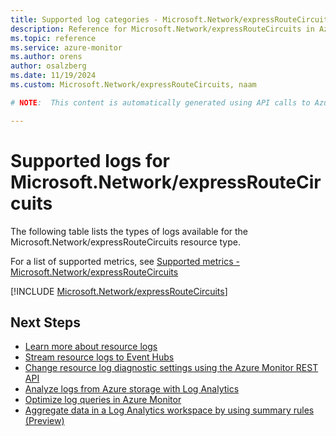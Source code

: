 ```yaml
---
title: Supported log categories - Microsoft.Network/expressRouteCircuits
description: Reference for Microsoft.Network/expressRouteCircuits in Azure Monitor Logs.
ms.topic: reference
ms.service: azure-monitor
ms.author: orens
author: osalzberg
ms.date: 11/19/2024
ms.custom: Microsoft.Network/expressRouteCircuits, naam

# NOTE:  This content is automatically generated using API calls to Azure. Any edits made on these files will be overwritten in the next run of the script. 

---
```





# Supported logs for Microsoft.Network/expressRouteCircuits  
The following table lists the types of logs available for the Microsoft.Network/expressRouteCircuits resource type.
  
  
  
For a list of supported metrics, see [Supported metrics - Microsoft.Network/expressRouteCircuits](../supported-metrics/microsoft-network-expressroutecircuits-metrics.md)  
  

  
[!INCLUDE [Microsoft.Network/expressRouteCircuits](~/reusable-content/ce-skilling/azure/includes/azure-monitor/reference/logs/microsoft-network-expressroutecircuits-logs-include.md)]  
  

## Next Steps

* [Learn more about resource logs](/azure/azure-monitor/essentials/platform-logs-overview)
* [Stream resource logs to Event Hubs](/azure/azure-monitor/essentials/resource-logs#send-to-azure-event-hubs)
* [Change resource log diagnostic settings using the Azure Monitor REST API](/rest/api/monitor/diagnosticsettings)
* [Analyze logs from Azure storage with Log Analytics](/azure/azure-monitor/essentials/resource-logs#send-to-log-analytics-workspace)
* [Optimize log queries in Azure Monitor](/azure/azure-monitor/logs/query-optimization)
* [Aggregate data in a Log Analytics workspace by using summary rules (Preview)](/azure/azure-monitor/logs/summary-rules)